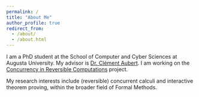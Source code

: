 ```yaml
---
permalink: /
title: "About Me"
author_profile: true
redirect_from: 
  - /about/
  - /about.html
---
```


I am a PhD student at the School of Computer and Cyber Sciences at Augusta University. My advisor is [Dr. Clément Aubert](https://spots.augusta.edu/caubert/). I am working on the [Concurrency in Reversible Computations](https://github.com/CinRC) project.

My research interests include (reversible) concurrent calculi and interactive theorem proving, within the broader field of Formal Methods.